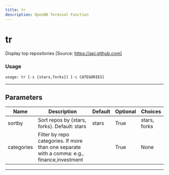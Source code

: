 ```yaml
---
title: tr
description: OpenBB Terminal Function
---
```


# tr

Display top repositories [Source: https://api.github.com]

### Usage

```python
usage: tr [-s {stars,forks}] [-c CATEGORIES]
```

---

## Parameters

| Name | Description | Default | Optional | Choices |
| ---- | ----------- | ------- | -------- | ------- |
| sortby | Sort repos by {stars, forks}. Default: stars | stars | True | stars, forks |
| categories | Filter by repo categories. If more than one separate with a comma: e.g., finance,investment |  | True | None |
---

